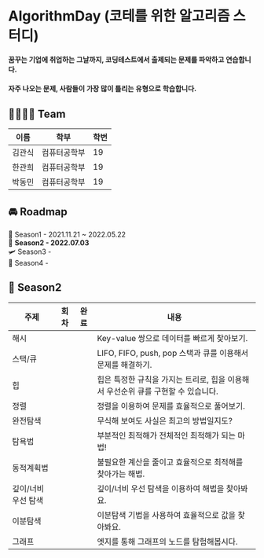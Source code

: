 # AlgorithmDay (코테를 위한 알고리즘 스터디)
#### 꿈꾸는 기업에 취업하는 그날까지, 코딩테스트에서 출제되는 문제를 파악하고 연습합니다.
#### 자주 나오는 문제, 사람들이 가장 많이 틀리는 유형으로 학습합니다.

## 👨‍👨‍👦‍👦 Team
| 이름   | 학부         |학번|
| ------ | ------------ |----|
| 김관식 | 컴퓨터공학부 | 19 |
| 한관희 | 컴퓨터공학부 | 19 |
| 박동민 | 컴퓨터공학부 | 19 |

## 🚘 Roadmap
🌱 Season1 - 2021.11.21 ~ 2022.05.22<br>
🛵 **Season2 - 2022.07.03**  <br>
🛩 Season3 -<br>
🚀 Season4 -<br>

## 🛵 Season2
| 주제                  | 회차 | 완료 | 내용 |
| ----------------------| :--: | :---: | ------------------------------------------------------------------ |
| 해시                  |      |       | Key-value 쌍으로 데이터를 빠르게 찾아보기.                         |
| 스택/큐               |      |       | LIFO, FIFO, push, pop 스택과 큐를 이용해서 문제를 해결하기. |
| 힙                    |      |       | 힙은 특정한 규칙을 가지는 트리로, 힙을 이용해서 우선순위 큐를 구현할 수 있습니다.|
| 정렬                  |      |       | 정렬을 이용하여 문제를 효율적으로 풀어보기.      |
| 완전탐색              |      |       | 무식해 보여도 사실은 최고의 방법일지도?     |
| 탐욕법                |      |       | 부분적인 최적해가 전체적인 최적해가 되는 마법!    |
| 동적계획법            |      |       | 불필요한 계산을 줄이고 효율적으로 최적해를 찾아가는 해법.     |
| 깊이/너비 우선 탐색   |      |       | 깊이/너비 우선 탐색을 이용하여 해법을 찾아봐요.      |
| 이분탐색              |      |       | 이분탐색 기법을 사용하여 효율적으로 값을 찾아봐요.   |
| 그래프                |      |       | 엣지를 통해 그래프의 노드를 탐험해봅시다.   |
